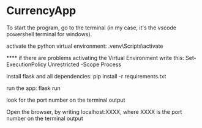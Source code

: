 # CurrencyApp

To start the program, go to the terminal (in my case, it's the vscode powershell terminal for windows).

activate the python virtual environment: .venv\Scripts\activate

**** if there are problems activating the Virtual Environment write this:
Set-ExecutionPolicy Unrestricted -Scope Process

install flask and all dependencies: pip install -r requirements.txt

run the app: flask run 

look for the port number on the terminal output  

Open the browser, by writing localhost:XXXX, where XXXX is the port number on the terminal output  

